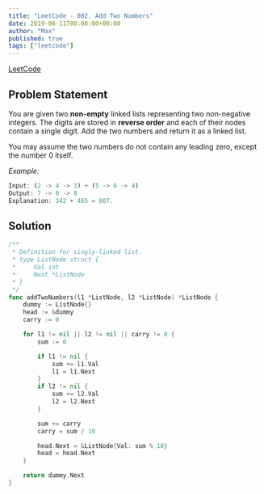```yaml
---
title: "LeetCode - 002. Add Two Numbers"
date: 2019-06-11T00:00:00+00:00
author: "Max"
published: true
tags: ["leetcode"]
---
```


[LeetCode](https://leetcode.com/problems/add-two-numbers/)

## Problem Statement

You are given two **non-empty** linked lists representing two non-negative integers. The digits are stored in **reverse order** and each of their nodes contain a single digit. Add the two numbers and return it as a linked list.

You may assume the two numbers do not contain any leading zero, except the number 0 itself.

*Example:*

```js
Input: (2 -> 4 -> 3) + (5 -> 6 -> 4)
Output: 7 -> 0 -> 8
Explanation: 342 + 465 = 807.
```

## Solution

```go
/**
 * Definition for singly-linked list.
 * type ListNode struct {
 *     Val int
 *     Next *ListNode
 * }
 */
func addTwoNumbers(l1 *ListNode, l2 *ListNode) *ListNode {
	dummy := ListNode{}
	head := &dummy
	carry := 0

	for l1 != nil || l2 != nil || carry != 0 {
		sum := 0

		if l1 != nil {
			sum += l1.Val
			l1 = l1.Next
		}
		if l2 != nil {
			sum += l2.Val
			l2 = l2.Next
		}

		sum += carry
		carry = sum / 10

		head.Next = &ListNode{Val: sum % 10}
		head = head.Next
	}

	return dummy.Next
}
```
